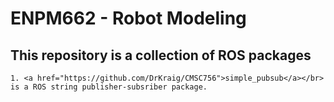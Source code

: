 <h1>ENPM662 - Robot Modeling</h1>

  <h2>This repository is a collection of ROS packages</h2>

    1. <a href="https://github.com/DrKraig/CMSC756">simple_pubsub</a></br> is a ROS string publisher-subsriber package.
    